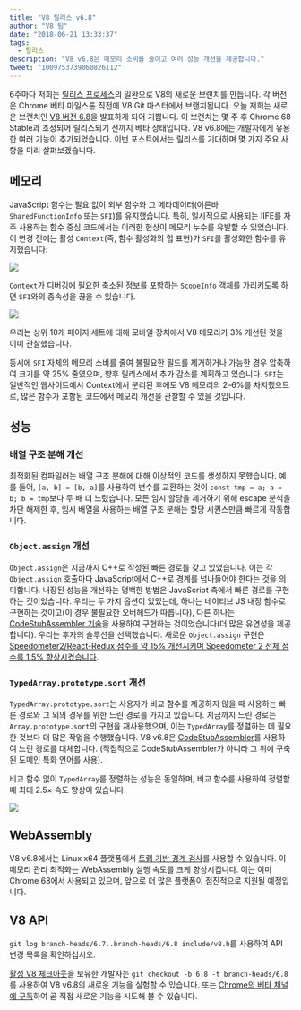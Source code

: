 ```yaml
---
title: "V8 릴리스 v6.8"
author: "V8 팀"
date: "2018-06-21 13:33:37"
tags: 
  - 릴리스
description: "V8 v6.8은 메모리 소비를 줄이고 여러 성능 개선을 제공합니다."
tweet: "1009753739060826112"
---
```

6주마다 저희는 [릴리스 프로세스](/docs/release-process)의 일환으로 V8의 새로운 브랜치를 만듭니다. 각 버전은 Chrome 베타 마일스톤 직전에 V8 Git 마스터에서 브랜치됩니다. 오늘 저희는 새로운 브랜치인 [V8 버전 6.8](https://chromium.googlesource.com/v8/v8.git/+log/branch-heads/6.8)을 발표하게 되어 기쁩니다. 이 브랜치는 몇 주 후 Chrome 68 Stable과 조정되어 릴리스되기 전까지 베타 상태입니다. V8 v6.8에는 개발자에게 유용한 여러 기능이 추가되었습니다. 이번 포스트에서는 릴리스를 기대하며 몇 가지 주요 사항을 미리 살펴보겠습니다.

<!--truncate-->
## 메모리

JavaScript 함수는 필요 없이 외부 함수와 그 메타데이터(이른바 `SharedFunctionInfo` 또는 `SFI`)를 유지했습니다. 특히, 일시적으로 사용되는 IIFE를 자주 사용하는 함수 중심 코드에서는 이러한 현상이 메모리 누수를 유발할 수 있었습니다. 이 변경 전에는 활성 `Context`(즉, 함수 활성화의 힙 표현)가 `SFI`를 활성화한 함수를 유지했습니다:

![](/_img/v8-release-68/context-jsfunction-before.svg)

`Context`가 디버깅에 필요한 축소된 정보를 포함하는 `ScopeInfo` 객체를 가리키도록 하면 `SFI`와의 종속성을 끊을 수 있습니다.

![](/_img/v8-release-68/context-jsfunction-after.svg)

우리는 상위 10개 페이지 세트에 대해 모바일 장치에서 V8 메모리가 3% 개선된 것을 이미 관찰했습니다.

동시에 `SFI` 자체의 메모리 소비를 줄여 불필요한 필드를 제거하거나 가능한 경우 압축하여 크기를 약 25% 줄였으며, 향후 릴리스에서 추가 감소를 계획하고 있습니다. `SFI`는 일반적인 웹사이트에서 Context에서 분리된 후에도 V8 메모리의 2–6%를 차지했으므로, 많은 함수가 포함된 코드에서 메모리 개선을 관찰할 수 있을 것입니다.

## 성능

### 배열 구조 분해 개선

최적화된 컴파일러는 배열 구조 분해에 대해 이상적인 코드를 생성하지 못했습니다. 예를 들어, `[a, b] = [b, a]`를 사용하여 변수를 교환하는 것이 `const tmp = a; a = b; b = tmp`보다 두 배 더 느렸습니다. 모든 임시 할당을 제거하기 위해 escape 분석을 차단 해제한 후, 임시 배열을 사용하는 배열 구조 분해는 할당 시퀀스만큼 빠르게 작동합니다.

### `Object.assign` 개선

`Object.assign`은 지금까지 C++로 작성된 빠른 경로를 갖고 있었습니다. 이는 각 `Object.assign` 호출마다 JavaScript에서 C++로 경계를 넘나들어야 한다는 것을 의미합니다. 내장된 성능을 개선하는 명백한 방법은 JavaScript 측에서 빠른 경로를 구현하는 것이었습니다. 우리는 두 가지 옵션이 있었는데, 하나는 네이티브 JS 내장 함수로 구현하는 것이고(이 경우 불필요한 오버헤드가 따릅니다), 다른 하나는 [CodeStubAssembler 기술](/blog/csa)을 사용하여 구현하는 것이었습니다(더 많은 유연성을 제공합니다). 우리는 후자의 솔루션을 선택했습니다. 새로운 `Object.assign` 구현은 [Speedometer2/React-Redux 점수를 약 15% 개선시키며 Speedometer 2 전체 점수를 1.5% 향상시켰습니다](https://chromeperf.appspot.com/report?sid=d9ea9a2ae7cd141263fde07ea90da835cf28f5c87f17b53ba801d4ac30979558&start_rev=550155&end_rev=552590).

### `TypedArray.prototype.sort` 개선

`TypedArray.prototype.sort`는 사용자가 비교 함수를 제공하지 않을 때 사용하는 빠른 경로와 그 외의 경우를 위한 느린 경로를 가지고 있습니다. 지금까지 느린 경로는 `Array.prototype.sort`의 구현을 재사용했으며, 이는 `TypedArray`를 정렬하는 데 필요한 것보다 더 많은 작업을 수행했습니다. V8 v6.8은 [CodeStubAssembler](/blog/csa)를 사용하여 느린 경로를 대체합니다. (직접적으로 CodeStubAssembler가 아니라 그 위에 구축된 도메인 특화 언어를 사용).

비교 함수 없이 `TypedArray`를 정렬하는 성능은 동일하며, 비교 함수를 사용하여 정렬할 때 최대 2.5× 속도 향상이 있습니다.

![](/_img/v8-release-68/typedarray-sort.svg)

## WebAssembly

V8 v6.8에서는 Linux x64 플랫폼에서 [트랩 기반 경계 검사](https://docs.google.com/document/d/17y4kxuHFrVxAiuCP_FFtFA2HP5sNPsCD10KEx17Hz6M/edit)를 사용할 수 있습니다. 이 메모리 관리 최적화는 WebAssembly 실행 속도를 크게 향상시킵니다. 이는 이미 Chrome 68에서 사용되고 있으며, 앞으로 더 많은 플랫폼이 점진적으로 지원될 예정입니다.

## V8 API

`git log branch-heads/6.7..branch-heads/6.8 include/v8.h`를 사용하여 API 변경 목록을 확인하십시오.

[활성 V8 체크아웃](/docs/source-code#using-git)을 보유한 개발자는 `git checkout -b 6.8 -t branch-heads/6.8`를 사용하여 V8 v6.8의 새로운 기능을 실험할 수 있습니다. 또는 [Chrome의 베타 채널에 구독](https://www.google.com/chrome/browser/beta.html)하여 곧 직접 새로운 기능을 시도해 볼 수 있습니다.
